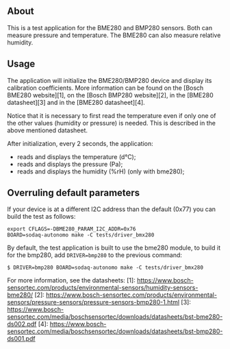 ## About
This is a test application for the BME280 and BMP280 sensors. Both can measure
pressure and temperature. The BME280 can also measure relative humidity.

## Usage
The application will initialize the BME280/BMP280 device and display its
calibration coefficients. More information can be found on the
[Bosch BME280 website][1], on the [Bosch BMP280 website][2],
in the [BME280 datasheet][3] and in the [BME280 datasheet][4].

Notice that it is necessary to first read the temperature even if only one
of the other values (humidity or pressure) is needed. This is described in
the above mentioned datasheet.

After initialization, every 2 seconds, the application:
* reads and displays the temperature (d°C);
* reads and displays the pressure (Pa);
* reads and displays the humidity (%rH) (only with bme280);

## Overruling default parameters

If your device is at a different I2C address than the default (0x77) you
can build the test as follows:

    export CFLAGS=-DBME280_PARAM_I2C_ADDR=0x76
    BOARD=sodaq-autonomo make -C tests/driver_bmx280

By default, the test application is built to use the bme280 module, to build it for
the bmp280, add `DRIVER=bmp280` to the previous command:


    $ DRIVER=bmp280 BOARD=sodaq-autonomo make -C tests/driver_bmx280


For more information, see the datasheets:
[1]: https://www.bosch-sensortec.com/products/environmental-sensors/humidity-sensors-bme280/
[2]: https://www.bosch-sensortec.com/products/environmental-sensors/pressure-sensors/pressure-sensors-bmp280-1.html
[3]: https://www.bosch-sensortec.com/media/boschsensortec/downloads/datasheets/bst-bme280-ds002.pdf
[4]: https://www.bosch-sensortec.com/media/boschsensortec/downloads/datasheets/bst-bmp280-ds001.pdf
